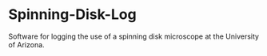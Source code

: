 # Spinning-Disk-Log
Software for logging the use of a spinning disk microscope at the University of Arizona. 
